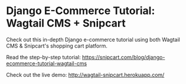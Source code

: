 # Django E-Commerce Tutorial: Wagtail CMS + Snipcart

Check out this in-depth Django e-commerce tutorial using both Wagtail CMS & Snipcart's shopping cart platform.

Read the step-by-step tutorial: https://snipcart.com/blog/django-ecommerce-tutorial-wagtail-cms

Check out the live demo: http://wagtail-snipcart.herokuapp.com/
